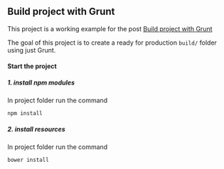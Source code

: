 ## Build project with Grunt

This project is a working example for the post [Build project with Grunt](http://www.ismaail.com/post/build-project-with-grunt)

The goal of this project is to create a ready for production `build/` folder using just Grunt.

#### Start the project

##### 1. install npm modules

In project folder run the command

```
npm install
```

##### 2. install resources

In project folder run the command

```
bower install
```
